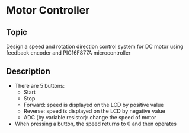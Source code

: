 # Motor Controller  
## Topic  
Design a speed and rotation direction control system for DC motor using feedback encoder and PIC16F877A microcontroller    
## Description  
- There are 5 buttons:  
    - Start
    - Stop
    - Forward: speed is displayed on the LCD by positive value
    - Reverse: speed is displayed on the LCD by negative value
    - ADC (by variable resistor): change the speed of motor
- When pressing a button, the speed returns to 0 and then operates